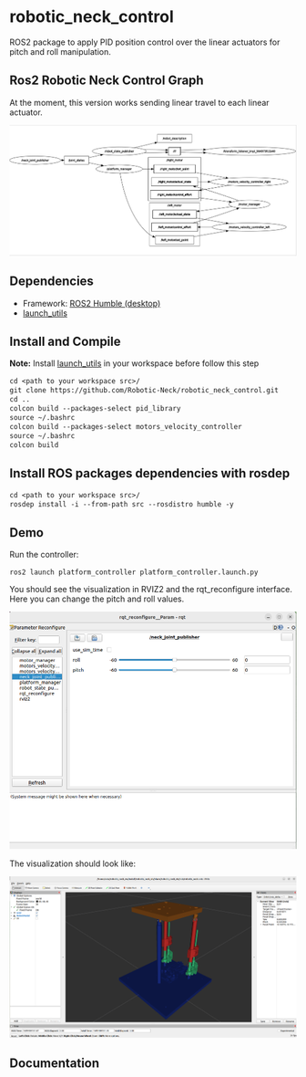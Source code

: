 # robotic_neck_control
 ROS2 package to apply PID position control over the linear actuators for pitch and roll manipulation.

 ## Ros2 Robotic Neck Control Graph
 At the moment, this version works sending linear travel to each linear actuator. 

 ![My Image](img/ControlSystemDiagramV2.png)

## Dependencies
* Framework: [ROS2 Humble (desktop)](https://docs.ros.org/en/humble/Installation/Ubuntu-Install-Debians.html)
* [launch_utils](https://github.com/MonkyDCristian/launch_utils)

## Install and Compile
**Note:** Install [launch_utils](https://github.com/MonkyDCristian/launch_utils) in your workspace before follow this step
```
cd <path to your workspace src>/
git clone https://github.com/Robotic-Neck/robotic_neck_control.git
cd ..
colcon build --packages-select pid_library
source ~/.bashrc
colcon build --packages-select motors_velocity_controller
source ~/.bashrc
colcon build
```

## Install ROS packages dependencies with rosdep  
```
cd <path to your workspace src>/
rosdep install -i --from-path src --rosdistro humble -y
```

## Demo

Run the controller:
```
ros2 launch platform_controller platform_controller.launch.py
```

You should see the visualization in RVIZ2 and the rqt_reconfigure interface. Here you can change the pitch and roll values.

 ![My Image](img/reconfig.png)


The visualization should look like:

![My Image](img/RVIZ2.png)

## Documentation


